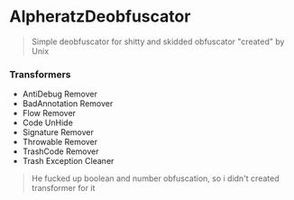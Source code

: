 # AlpheratzDeobfuscator
> Simple deobfuscator for shitty and skidded obfuscator "created" by Unix

### Transformers
- AntiDebug Remover
- BadAnnotation Remover
- Flow Remover
- Code UnHide
- Signature Remover
- Throwable Remover
- TrashCode Remover
- Trash Exception Cleaner

> He fucked up boolean and number obfuscation, so i didn't created transformer for it